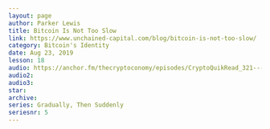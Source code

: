 ```yaml
---
layout: page
author: Parker Lewis
title: Bitcoin Is Not Too Slow
link: https://www.unchained-capital.com/blog/bitcoin-is-not-too-slow/
category: Bitcoin's Identity
date: Aug 23, 2019
lesson: 18
audio: https://anchor.fm/thecryptoconomy/episodes/CryptoQuikRead_321---Bitcoin-is-Not-Too-Slow-Parker-Lewis-e93sbj/a-a12atfo
audio2: 
audio3: 
star: 
archive: 
series: Gradually, Then Suddenly
seriesnr: 5
---
```

